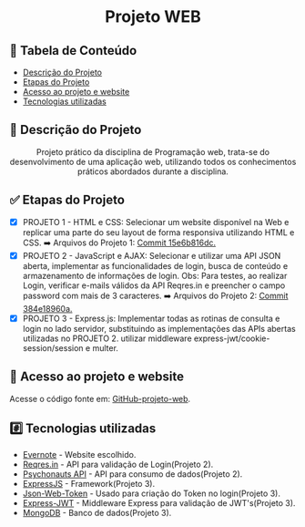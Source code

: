<h1 align="center">Projeto WEB</h1>

## :pushpin: Tabela de Conteúdo
<!--ts-->
   * [Descrição do Projeto](#memo-descrição-do-projeto)
   * [Etapas do Projeto](#white_check_mark-etapas-do-projeto)
   * [Acesso ao projeto e website](#file_folder-acesso-ao-projeto-e-website)
   * [Tecnologias utilizadas](#hash-tecnologias-utilizadas)
<!--te-->

## :memo: Descrição do Projeto

<p align="center">Projeto prático da disciplina de Programação web, trata-se do desenvolvimento de uma aplicação web, utilizando todos os conhecimentos práticos abordados durante a disciplina.</p>

## :white_check_mark: Etapas do Projeto

- [x] PROJETO 1 - HTML e CSS: Selecionar um website disponível na Web e replicar uma parte do seu layout de forma responsiva utilizando HTML e CSS. :arrow_right: Arquivos do Projeto 1: [Commit 15e6b816dc.](https://github.com/matheushenriqueferreira/projeto-web/tree/15e6b816dc33d0244bf8e9e7127041f8679a9ac8)
- [x] PROJETO 2 - JavaScript e AJAX: Selecionar e utilizar uma API JSON aberta, implementar as funcionalidades de login, busca de conteúdo e armazenamento de informações de login. Obs: Para testes, ao realizar Login, verificar e-mails válidos da API Reqres.in e preencher o campo password com mais de 3 caracteres. :arrow_right: Arquivos do Projeto 2: [Commit 384e18960a.](https://github.com/matheushenriqueferreira/projeto-web/tree/384e18960a75862d03e6a9b48329272935bc8dbc)
- [x] PROJETO 3 - Express.js: Implementar todas as rotinas de consulta e login no lado servidor, substituindo as implementações das APIs abertas utilizadas no PROJETO 2. utilizar middleware express-jwt/cookie-session/session e multer.

## :file_folder: Acesso ao projeto e website

Acesse o código fonte em: [GitHub-projeto-web](https://github.com/matheushenriqueferreira/projeto-web).


## :hash: Tecnologias utilizadas

- [Evernote](https://evernote.com/intl/pt-br) - Website escolhido.
- [Reqres.in](https://reqres.in/) - API para validação de Login(Projeto 2).
- [Psychonauts API](https://psychonauts-api.netlify.app/) - API para consumo de dados(Projeto 2).
- [ExpressJS](https://expressjs.com/pt-br/) - Framework(Projeto 3).
- [Json-Web-Token](https://www.npmjs.com/package/jsonwebtoken) - Usado para criação do Token no login(Projeto 3).
- [Express-JWT](https://www.npmjs.com/package/express-jwt) - Middleware Express para validação de JWT's(Projeto 3).
- [MongoDB](https://www.mongodb.com/) - Banco de dados(Projeto 3).
